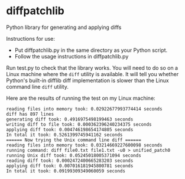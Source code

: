 # diffpatchlib
Python library for generating and applying diffs

Instructions for use:

* Put diffpatchlib.py in the same directory as your Python script.
* Follow the usage instructions in diffpatchlib.py

Run test.py to check that the library works. You will need to do so on a Linux machine where the `diff` utility is available. It will tell you whether Python's built-in difflib diff implementation is slower than the Linux command line `diff` utility.

Here are the results of running the test on my Linux machine:

```
reading files into memory took: 0.02922677993774414 seconds
diff has 897 lines
generating diff took: 0.4916975498199463 seconds
writing diff to file took: 0.000362396240234375 seconds
applying diff took: 0.004746198654174805 seconds
In total it took: 0.5261399745941162 seconds
====== Now trying the Unix command line diff ======
reading files into memory took: 0.03214669227600098 seconds
running command: diff file0.txt file1.txt -u0 > unified_patch0
running Unix diff took: 0.05245018005371094 seconds
reading diff took: 0.0002472400665283203 seconds
applying diff took: 0.007016181945800781 seconds
In total it took: 0.09199309349060059 seconds
```
